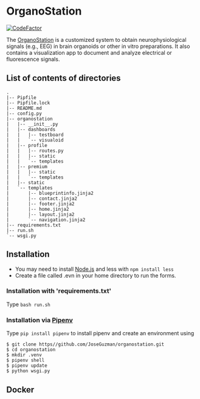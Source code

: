 # OrganoStation

[![CodeFactor](https://www.codefactor.io/repository/github/joseguzman/organostation/badge)](https://www.codefactor.io/repository/github/joseguzman/organostation)

The [OrganoStation](http://www.organostation.com) is a customized system to obtain neurophysiological signals (e.g., EEG)
in brain organoids or other in vitro preparations.
It also contains a visualization app to document and analyze electrical or fluorescence signals.

## List of contents of directories 
```
.
|-- Pipfile
|-- Pipfile.lock
|-- README.md
|-- config.py
|-- organostation
|   |-- __init__.py
|   |-- dashboards
|   |   |-- testboard
|   |   `-- visualoid
|   |-- profile 
|   |   |-- routes.py
|   |   |-- static
|   |   `-- templates
|   |-- premium
|   |   |-- static
|   |   `-- templates
|   |-- static
|   `-- templates
|       |-- blueprintinfo.jinja2
|       |-- contact.jinja2
|       |-- footer.jinja2
|       |-- home.jinja2
|       |-- layout.jinja2
|       `-- navigation.jinja2
|-- requirements.txt
|-- run.sh
`-- wsgi.py
```

## Installation
 * You may need to install [Node.js](https://nodejs.org/en/download/) and less with `npm install less`
 * Create a file called .evn in your home directory to run the forms.

### Installation with 'requirements.txt'
Type `bash run.sh`

### Installation via [Pipenv](https://pipenv-fork.readthedocs.io/en/latest/)

Type `pip install pipenv` to install pipenv and create an environment
using 

```shell
$ git clone https//github.com/JoseGuzman/organostation.git
$ cd organostation
$ mkdir .venv
$ pipenv shell
$ pipenv update 
$ python wsgi.py
```

## Docker 
